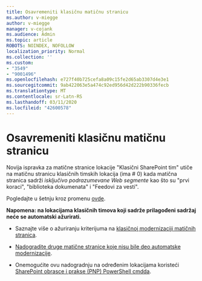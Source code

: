 ```yaml
---
title: Osavremeniti klasičnu matičnu stranicu
ms.author: v-miegge
author: v-miegge
manager: v-cojank
ms.audience: Admin
ms.topic: article
ROBOTS: NOINDEX, NOFOLLOW
localization_priority: Normal
ms.collection: ''
ms.custom:
- "3549"
- "9001496"
ms.openlocfilehash: e727f40b725cefa8a09c15fe2d65ab3307d4e3e1
ms.sourcegitcommit: 9ab422063e5a474c92ed956d42d222b90336fecb
ms.translationtype: MT
ms.contentlocale: sr-Latn-RS
ms.lasthandoff: 03/11/2020
ms.locfileid: "42600578"
---
```

# <a name="modernize-the-classic-home-page"></a>Osavremeniti klasičnu matičnu stranicu

Novija ispravka za matične stranice lokacije "Klasični SharePoint tim" utiče na matičnu stranicu klasičnih timskih lokacija (ima # 0) kada matična stranica sadrži *isključivo podrazumevane Web segmente* kao što su "prvi koraci", "biblioteka dokumenata" i "Feedovi za vesti".

Pogledajte u šetnju kroz promenu [ovde](https://docs.microsoft.com/sharepoint/sharepointonline/media/homepage-upgrade-gif.gif). 

**Napomena: na lokacijama klasičnih timova koji sadrže prilagođeni sadržaj neće se automatski ažurirati.**

* Saznajte više o ažuriranju kriterijuma na [klasičnoj modernizaciji matičnih stranica](https://docs.microsoft.com/sharepoint/disable-auto-modernization-classic-home-pages#why-update-classic-team-site-home-pages-to-modern).

* [Nadogradite druge matične stranice koje nisu bile deo automatske modernizacije](https://docs.microsoft.com/sharepoint/dev/transform/modernize-userinterface-site-pages).

* Onemogućite ovu nadogradnju na određenim lokacijama koristeći [SharePoint obrasce i prakse (PNP) PowerShell cmdda](https://docs.microsoft.com/powershell/sharepoint/sharepoint-pnp/sharepoint-pnp-cmdlets).
